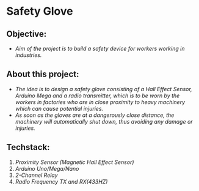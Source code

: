 # Safety Glove
## Objective:  
* *Aim of the project is to build a safety device for workers working in industries.*

## About this project:

* *The idea is to design a safety glove consisting of a Hall Effect Sensor, Arduino Mega and a radio transmitter, which is to be worn by the workers in factories who are in close proximity to heavy machinery which can cause potential injuries.*
* *As soon as the gloves are at a dangerously close distance, the machinery will automatically shut down, thus avoiding any damage or injuries.*

## Techstack:
1) *Proximity Sensor (Magnetic Hall Effect Sensor)*<br/>
2) *Arduino Uno/Mega/Nano*<br/>
3) *2-Channel Relay*<br/>
4) *Radio Frequency TX and RX(433HZ)*<br/>




